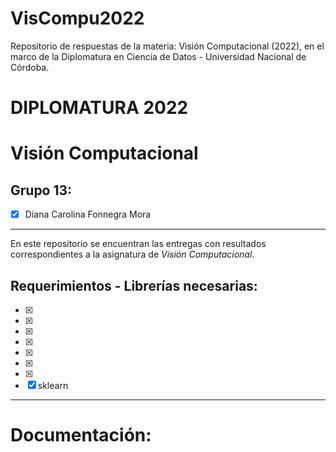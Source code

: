 # VisCompu2022

Repositorio de respuestas de la materia: Visión Computacional (2022), en el marco de la Diplomatura en Ciencia de Datos - Universidad Nacional de Córdoba.

# **DIPLOMATURA 2022**

# Visión Computacional

## Grupo 13:
   - [x] Diana Carolina Fonnegra Mora

----   
En este repositorio se encuentran las entregas con resultados correspondientes a la asignatura de _Visión Computacional_.

## **Requerimientos - Librerías necesarias**:
   - [x] 
   - [x] 
   - [x] 
   - [x] 
   - [x] 
   - [x] 
   - [x] 
   - [x] sklearn
----


# Documentación:
